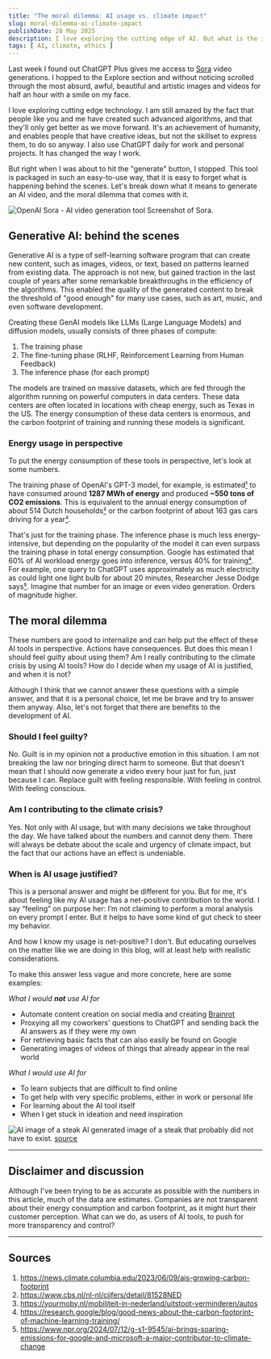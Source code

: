 ```yaml
---
title: "The moral dilemma: AI usage vs. climate impact"
slug: moral-dilemma-ai-climate-impact
publishDate: 28 May 2025
description: I love exploring the cutting edge of AI. But what is the impact of that funny little video I just generated?
tags: [ AI, climate, ethics ]
---
```


Last week I found out ChatGPT Plus gives me access to [Sora](https://sora.com/explore) video generations.
I hopped to the Explore section and without noticing scrolled through the most absurd, awful, beautiful and
artistic images and videos for half an hour with a smile on my face.

I love exploring cutting edge technology. I am still amazed by the fact that people like you and me have created such
advanced algorithms, and that they'll only get better as we move forward. It's an achievement of humanity, and enables
people that have creative ideas, but not the skillset to express them, to do so anyway. I also use ChatGPT daily for work
and personal projects. It has changed the way I work.

But right when I was about to hit the "generate" button, I stopped. This tool is packaged in such an easy-to-use
way, that it is easy to forget what is happening behind the scenes. Let's break down what it means to generate an AI
video, and the moral dilemma that comes with it.

![OpenAI Sora - AI video generation tool](/assets/blog/2025-05-28-moral-dilemma-ai-climate-impact/sora.webp)
Screenshot of Sora.

## Generative AI: behind the scenes

Generative AI is a type of self-learning software program that can create new content, such as images, videos, or text,
based on patterns learned from existing data. The approach is not new, but gained traction in the last couple of
years after some remarkable breakthroughs in the efficiency of the algorithms. This enabled the quality of the generated
content to break the threshold of "good enough" for many use cases, such as art, music, and even software development.

Creating these GenAI models like LLMs (Large Language Models) and diffusion models, usually consists of three phases of
compute:

1. The training phase
2. The fine-tuning phase (RLHF, Reinforcement Learning from Human Feedback)
3. The inference phase (for each prompt)

The models are trained on massive datasets, which are fed through the algorithm running on powerful computers in data
centers. These data centers are often located in locations with cheap energy, such as Texas in the US.
The energy consumption of these data centers is enormous, and the carbon footprint of training and running
these models is significant.

### Energy usage in perspective

To put the energy consumption of these tools in perspective, let's look at some numbers.

The training phase of OpenAI's GPT-3 model, for example, is estimated[¹][1] to have consumed around
**1287 MWh of energy** and produced **~550 tons of CO2 emissions**.
This is equivalent to the annual energy consumption of about 514 Dutch households[²][2] or the carbon footprint of
about 163 gas cars driving for a year[³][3].

That's just for the training phase. The inference phase is much less energy-intensive, but depending on the popularity
of the model it can even surpass the training phase in total energy consumption. Google has estimated that 60% of AI
workload energy goes into inference, versus 40% for training[⁴][4]. For example, one query to ChatGPT uses approximately
as much electricity as could light one light bulb for about 20 minutes, Researcher Jesse Dodge says[⁵][5]. Imagine
that number for an image or even video generation. Orders of magnitude higher.

## The moral dilemma

These numbers are good to internalize and can help put the effect of these AI tools in perspective. Actions have
consequences.
But does this mean I should feel guilty about using them? Am I really contributing to the climate crisis by using AI
tools? How do I decide when my usage of AI is justified, and when it is not?

Although I think that we cannot answer these questions with a simple answer, and that it is a personal choice, let me
be brave and try to answer them anyway. Also, let's not forget that there are benefits to the development of AI.

### Should I feel guilty?

No. Guilt is in my opinion not a productive emotion in this situation. I am not breaking the law nor bringing direct
harm to someone. But that doesn't mean that I should now generate a video every hour just for fun, just because I
can. Replace guilt with feeling responsible. With feeling in control. With feeling conscious.

### Am I contributing to the climate crisis?

Yes. Not only with AI usage, but with many decisions we take throughout the day. We have talked about the numbers and
cannot deny them. There will always be debate about the scale and urgency of climate impact, but the fact that our
actions have an effect is undeniable.

### When is AI usage justified?

This is a personal answer and might be different for you. But for me, it's about feeling like my AI usage has a
net-positive contribution to the world. I say “feeling” on purpose her: I’m not claiming to perform a moral analysis
on every prompt I enter. But it helps to have some kind of gut check to steer my behavior.

And how I know my usage is net-positive? I don't. But educating ourselves on the matter like we are doing
in this blog, will at least help with realistic considerations.

To make this answer less vague and more concrete, here are some examples:

_What I would **not** use AI for_

- Automate content creation on social media and creating [Brainrot](https://en.wikipedia.org/wiki/Brainrot)
- Proxying all my coworkers' questions to ChatGPT and sending back the AI answers as if they were my own
- For retrieving basic facts that can also easily be found on Google
- Generating images of videos of things that already appear in the real world

_What I would use AI for_

- To learn subjects that are difficult to find online
- To get help with very specific problems, either in work or personal life
- For learning about the AI tool itself
- When I get stuck in ideation and need inspiration

![AI image of a steak](/assets/blog/2025-05-28-moral-dilemma-ai-climate-impact/steak.webp)
AI generated image of a steak that probably did not have to
exist. [source](https://sora.chatgpt.com/g/gen_01jwc6nap6e0j8p288dnrw7wm3)

---

## Disclaimer and discussion

Although I've been trying to be as accurate as possible with the numbers in this article, much of the data are
estimates. Companies are not transparent about their energy consumption and carbon footprint, as it might hurt their
customer perception. What can we do, as users of AI tools, to push for more transparency and control?

---

## Sources

1. https://news.climate.columbia.edu/2023/06/09/ais-growing-carbon-footprint
2. https://www.cbs.nl/nl-nl/cijfers/detail/81528NED
3. https://yourmoby.nl/mobiliteit-in-nederland/uitstoot-verminderen/autos
4. https://research.google/blog/good-news-about-the-carbon-footprint-of-machine-learning-training/
5. https://www.npr.org/2024/07/12/g-s1-9545/ai-brings-soaring-emissions-for-google-and-microsoft-a-major-contributor-to-climate-change

[1]: https://news.climate.columbia.edu/2023/06/09/ais-growing-carbon-footprint

[2]: https://www.cbs.nl/nl-nl/cijfers/detail/81528NED

[3]: https://yourmoby.nl/mobiliteit-in-nederland/uitstoot-verminderen/autos

[4]: https://research.google/blog/good-news-about-the-carbon-footprint-of-machine-learning-training/

[5]: https://www.npr.org/2024/07/12/g-s1-9545/ai-brings-soaring-emissions-for-google-and-microsoft-a-major-contributor-to-climate-change